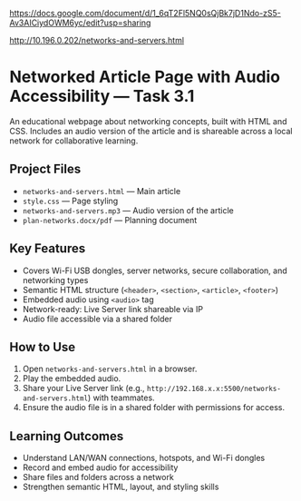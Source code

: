 https://docs.google.com/document/d/1_6qT2Fl5NQ0sQjBk7jD1Ndo-zS5-Av3AICiydOWM6yc/edit?usp=sharing

http://10.196.0.202/networks-and-servers.html

# Networked Article Page with Audio Accessibility — Task 3.1
An educational webpage about networking concepts, built with HTML and CSS. Includes an audio version of the article and is shareable across a local network for collaborative learning.

## Project Files
- `networks-and-servers.html` — Main article  
- `style.css` — Page styling  
- `networks-and-servers.mp3` — Audio version of the article  
- `plan-networks.docx/pdf` — Planning document

## Key Features
- Covers Wi-Fi USB dongles, server networks, secure collaboration, and networking types  
- Semantic HTML structure (`<header>`, `<section>`, `<article>`, `<footer>`)  
- Embedded audio using `<audio>` tag  
- Network-ready: Live Server link shareable via IP  
- Audio file accessible via a shared folder

## How to Use
1. Open `networks-and-servers.html` in a browser.  
2. Play the embedded audio.  
3. Share your Live Server link (e.g., `http://192.168.x.x:5500/networks-and-servers.html`) with teammates.  
4. Ensure the audio file is in a shared folder with permissions for access.

## Learning Outcomes
- Understand LAN/WAN connections, hotspots, and Wi-Fi dongles  
- Record and embed audio for accessibility  
- Share files and folders across a network  
- Strengthen semantic HTML, layout, and styling skills
